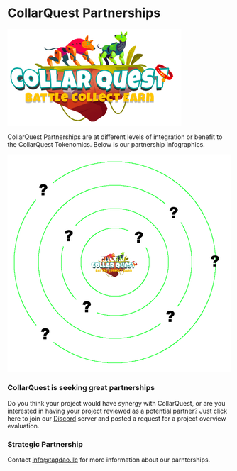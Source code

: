 # CollarQuest Partnerships

![CollarQuest a Metaverse Play2Earn Ecosystem](../.gitbook/assets/CollarQuest-SM.png)

CollarQuest Partnerships are at different levels of integration or benefit to the CollarQuest Tokenomics.  Below is our partnership infographics.

![](../.gitbook/assets/partnerships.png)

### CollarQuest is seeking great partnerships

Do you think your project would have synergy with CollarQuest, or are you interested in having your project reviewed as a potential partner?  Just click here to join our [Discord](https://discord.gg/YKcDZjRk57) server and posted a request for a project overview evaluation.

### Strategic Partnership

Contact info@tagdao.llc for more information about our parnterships.

